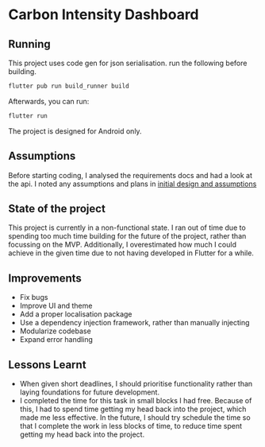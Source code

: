 # Carbon Intensity Dashboard

## Running

This project uses code gen for json serialisation. run the following before building.

```bash
flutter pub run build_runner build
```

Afterwards, you can run:

```bash 
flutter run
```

The project is designed for Android only.

## Assumptions

Before starting coding, I analysed the requirements docs and had a look at the api. I noted any assumptions and plans
in [initial design and assumptions](design/initial_design_and_assumptions.md)

## State of the project

This project is currently in a non-functional state. I ran out of time due to spending too much time building for the
future of the project, rather than focussing on the MVP. Additionally, I overestimated how much I could achieve in the
given time due to not having developed in Flutter for a while.

## Improvements

- Fix bugs
- Improve UI and theme
- Add a proper localisation package
- Use a dependency injection framework, rather than manually injecting
- Modularize codebase
- Expand error handling

## Lessons Learnt

- When given short deadlines, I should prioritise functionality rather than laying foundations for future development.
- I completed the time for this task in small blocks I had free. Because of this, I had to spend time getting my head
  back into the project, which made me less effective. In the future, I should try schedule the time so that I complete
  the work in less blocks of time, to reduce time spent getting my head back into the project.